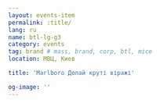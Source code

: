 ```yaml
---
layout: events-item
permalink: :title/
lang: ru
name: btl-lg-g3
category: events
tag: brand # mass, brand, corp, btl, mice
location: МВЦ, Киев

title: 'Marlboro Долай круті віражі'

og-image: ''
---
```

